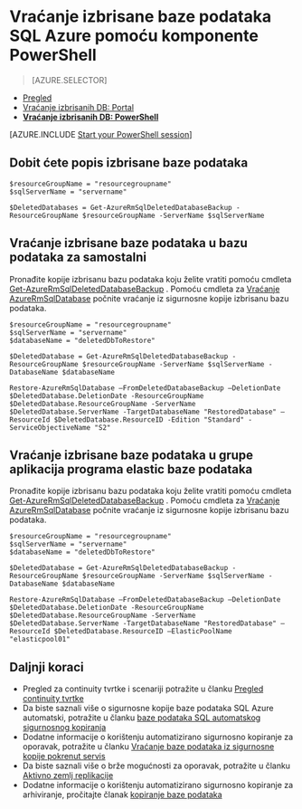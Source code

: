 <properties
    pageTitle="Vraćanje izbrisane Azure SQL baze podataka (PowerShell) | Microsoft Azure"
    description="Vraćanje izbrisane Azure SQL baze podataka (PowerShell)."
    services="sql-database"
    documentationCenter=""
    authors="stevestein"
    manager="jhubbard"
    editor=""/>

<tags
    ms.service="sql-database"
    ms.devlang="NA"
    ms.date="10/12/2016"
    ms.author="sstein"
    ms.workload="NA"
    ms.topic="article"
    ms.tgt_pltfrm="NA"/>


# <a name="restore-a-deleted-azure-sql-database-by-using-powershell"></a>Vraćanje izbrisane baze podataka SQL Azure pomoću komponente PowerShell

> [AZURE.SELECTOR]
- [Pregled](sql-database-recovery-using-backups.md)
- [Vraćanje izbrisanih DB: Portal](sql-database-restore-deleted-database-portal.md)
- [**Vraćanje izbrisanih DB: PowerShell**](sql-database-restore-deleted-database-powershell.md)

[AZURE.INCLUDE [Start your PowerShell session](../../includes/sql-database-powershell.md)]


## <a name="get-a-list-of-deleted-databases"></a>Dobit ćete popis izbrisane baze podataka

```
$resourceGroupName = "resourcegroupname"
$sqlServerName = "servername"

$DeletedDatabases = Get-AzureRmSqlDeletedDatabaseBackup -ResourceGroupName $resourceGroupName -ServerName $sqlServerName
```

## <a name="restore-your-deleted-database-into-a-standalone-database"></a>Vraćanje izbrisane baze podataka u bazu podataka za samostalni

Pronađite kopije izbrisanu bazu podataka koju želite vratiti pomoću cmdleta [Get-AzureRmSqlDeletedDatabaseBackup](https://msdn.microsoft.com/library/azure/mt693387(v=azure.300/).aspx) . Pomoću cmdleta za [Vraćanje AzureRmSqlDatabase](https://msdn.microsoft.com/library/azure/mt693390(v=azure.300/).aspx) počnite vraćanje iz sigurnosne kopije izbrisanu bazu podataka.

```
$resourceGroupName = "resourcegroupname"
$sqlServerName = "servername"
$databaseName = "deletedDbToRestore"

$DeletedDatabase = Get-AzureRmSqlDeletedDatabaseBackup -ResourceGroupName $resourceGroupName -ServerName $sqlServerName -DatabaseName $databaseName

Restore-AzureRmSqlDatabase –FromDeletedDatabaseBackup –DeletionDate $DeletedDatabase.DeletionDate -ResourceGroupName $DeletedDatabase.ResourceGroupName -ServerName $DeletedDatabase.ServerName -TargetDatabaseName "RestoredDatabase" –ResourceId $DeletedDatabase.ResourceID -Edition "Standard" -ServiceObjectiveName "S2"
```


## <a name="restore-your-deleted-database-into-an-elastic-database-pool"></a>Vraćanje izbrisane baze podataka u grupe aplikacija programa elastic baze podataka

Pronađite kopije izbrisanu bazu podataka koju želite vratiti pomoću cmdleta [Get-AzureRmSqlDeletedDatabaseBackup](https://msdn.microsoft.com/library/azure/mt693387(v=azure.300/).aspx) . Pomoću cmdleta za [Vraćanje AzureRmSqlDatabase](https://msdn.microsoft.com/library/azure/mt693390(v=azure.300/).aspx) počnite vraćanje iz sigurnosne kopije izbrisanu bazu podataka.

```
$resourceGroupName = "resourcegroupname"
$sqlServerName = "servername"
$databaseName = "deletedDbToRestore"

$DeletedDatabase = Get-AzureRmSqlDeletedDatabaseBackup -ResourceGroupName $resourceGroupName -ServerName $sqlServerName -DatabaseName $databaseName

Restore-AzureRmSqlDatabase –FromDeletedDatabaseBackup –DeletionDate $DeletedDatabase.DeletionDate -ResourceGroupName $DeletedDatabase.ResourceGroupName -ServerName $DeletedDatabase.ServerName -TargetDatabaseName "RestoredDatabase" –ResourceId $DeletedDatabase.ResourceID –ElasticPoolName "elasticpool01"
```


## <a name="next-steps"></a>Daljnji koraci

- Pregled za continuity tvrtke i scenariji potražite u članku [Pregled continuity tvrtke](sql-database-business-continuity.md)
- Da biste saznali više o sigurnosne kopije baze podataka SQL Azure automatski, potražite u članku [baze podataka SQL automatskog sigurnosnog kopiranja](sql-database-automated-backups.md)
- Dodatne informacije o korištenju automatizirano sigurnosno kopiranje za oporavak, potražite u članku [Vraćanje baze podataka iz sigurnosne kopije pokrenut servis](sql-database-recovery-using-backups.md)
- Da biste saznali više o brže mogućnosti za oporavak, potražite u članku [Aktivno zemlj replikacije](sql-database-geo-replication-overview.md)  
- Dodatne informacije o korištenju automatizirano sigurnosno kopiranje za arhiviranje, pročitajte članak [kopiranje baze podataka](sql-database-copy.md)
